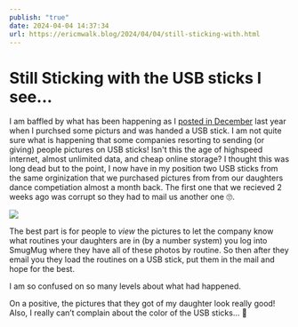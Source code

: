 ```yaml
---
publish: "true"
date: 2024-04-04 14:37:34
url: https://ericmwalk.blog/2024/04/04/still-sticking-with.html
---
```


# Still Sticking with the USB sticks I see...

I am baffled by what has been happening as I [posted in December](https://ericmwalk.blog/2023/12/22/thanks-for-taking.html) last year when I purchsed some picturs and was handed a USB stick. I am not quite sure what is happening that some companies resorting to sending (or giving) people pictures on USB sticks! Isn't this the age of highspeed internet, almost unlimited data, and cheap online storage? I thought this was long dead but to the point, I now have in my position two USB sticks from the same orginization that we purchased pictures from from our daughters dance competiation almost a month back. The first one that we recieved 2 weeks ago was corrupt so they had to mail us another one 🙄.




![](https://ericmwalk.blog/uploads/2024/img-8517.jpeg)

The best part is for people to *view* the pictures to let the company know what routines your daughters are in (by a number system) you log into SmugMug where they have all of these photos by routine. So then after they email you they load the routines on a USB stick, put them in the mail and hope for the best.

I am so confused on so many levels about what had happened.

On a positive, the pictures that they got of my daughter look really good! Also, I really can’t complain about the color of the USB sticks… 🧡
